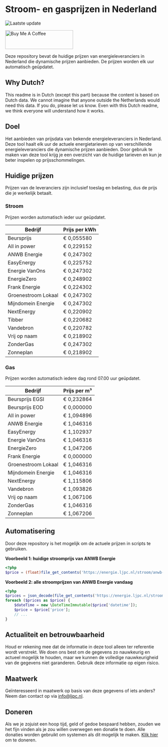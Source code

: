 # Stroom- en gasprijzen in Nederland

![Laatste update](https://img.shields.io/badge/laatste%20update-2024--02--27%2013%3A00%20CET-brightgreen)

<a href="https://www.buymeacoffee.com/Lars-" target="_blank"><img src="https://cdn.buymeacoffee.com/buttons/v2/default-orange.png" alt="Buy Me A Coffee" height="60" style="height: 60px !important;width: 217px !important;" ></a>

Deze repository bevat de huidige prijzen van energieleveranciers in Nederland die dynamische prijzen aanbieden. De prijzen worden elk uur automatisch geüpdatet.

## Why Dutch?

This readme is in Dutch (except this part) because the content is based on Dutch data. We cannot imagine that anyone outside the Netherlands would need this data. If you do, please let us know. Even with this Dutch readme, we think
everyone will understand how it works.

## Doel

Het aanbieden van prijsdata van bekende energieleveranciers in Nederland. Deze tool haalt elk uur de actuele energietarieven op van verschillende energieleveranciers die dynamische prijzen aanbieden. Door gebruik te maken van deze tool
krijg je een overzicht van de huidige tarieven en kun je beter inspelen op prijsschommelingen.

## Huidige prijzen

Prijzen van de leveranciers zijn inclusief toeslag en belasting, dus de prijs die je werkelijk betaalt.

### Stroom

Prijzen worden automatisch ieder uur geüpdatet.

 Bedrijf | Prijs per kWh 
---------|---------------
Beursprijs | € 0,055580
All in power | € 0,229152
ANWB Energie | € 0,247302
EasyEnergy | € 0,225752
Energie VanOns | € 0,247302
EnergieZero | € 0,248902
Frank Energie | € 0,224302
Groenestroom Lokaal | € 0,247302
Mijndomein Energie | € 0,247302
NextEnergy | € 0,220902
Tibber | € 0,220682
Vandebron | € 0,220782
Vrij op naam | € 0,218902
ZonderGas | € 0,247302
Zonneplan | € 0,218902


### Gas

Prijzen worden automatisch iedere dag rond 07.00 uur geüpdatet.

 Bedrijf | Prijs per m³ 
---------|--------------
Beursprijs EGSI | € 0,232864
Beursprijs EOD | € 0,000000
All in power | € 1,094896
ANWB Energie | € 1,046316
EasyEnergy | € 1,102937
Energie VanOns | € 1,046316
EnergieZero | € 1,047206
Frank Energie | € 0,000000
Groenestroom Lokaal | € 1,046316
Mijndomein Energie | € 1,046316
NextEnergy | € 1,115806
Vandebron | € 1,093826
Vrij op naam | € 1,067106
ZonderGas | € 1,046316
Zonneplan | € 1,067206


## Automatisering

Door deze repository is het mogelijk om de actuele prijzen in scripts te gebruiken.

**Voorbeeld 1: huidige stroomprijs van ANWB Energie**

```php
<?php
$price = (float)file_get_contents('https://energie.ljpc.nl/stroom/anwb-energie-nu.txt');

```

**Voorbeeld 2: alle stroomprijzen van ANWB Energie vandaag**

```php
<?php
$prices = json_decode(file_get_contents('https://energie.ljpc.nl/stroom/all-in-power-vandaag.json'),true);
foreach ($prices as $price) {
    $dateTime = new \DateTimeImmutable($price['datetime']);
    $price = $price['price'];
    // ...
}
```

## Actualiteit en betrouwbaarheid

Houd er rekening mee dat de informatie in deze tool alleen ter referentie wordt verstrekt. We doen ons best om de gegevens zo nauwkeurig en actueel mogelijk te houden, maar we kunnen de volledige nauwkeurigheid van de gegevens niet
garanderen. Gebruik deze informatie op eigen risico.

## Maatwerk

Geïnteresseerd in maatwerk op basis van deze gegevens of iets anders? Neem dan contact op
via [info@ljpc.nl](mailto:info@ljpc.nl?subject=Energie%20prijzen).

## Doneren

Als we je zojuist een hoop tijd, geld of gedoe bespaard hebben, zouden we het fijn vinden als je zou willen overwegen een
donatie te doen. Alle donaties worden gebruikt om systemen als dit mogelijk te
maken. [Klik hier](https://www.buymeacoffee.com/Lars-) om te doneren.
